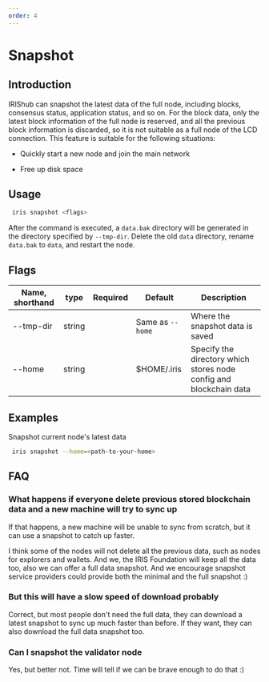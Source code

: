 ```yaml
---
order: 4
---
```


# Snapshot

## Introduction

IRIShub can snapshot the latest data of the full node, including blocks, consensus status, application status, and so on. For the block data, only the latest block information of the full node is reserved, and all the previous block information is discarded, so it is not suitable as a full node of the LCD connection. This feature is suitable for the following situations:

* Quickly start a new node and join the main network
  
* Free up disk space

## Usage

```bash
 iris snapshot <flags>
```

After the command is executed, a `data.bak` directory will be generated in the directory specified by `--tmp-dir`. Delete the old `data` directory, rename `data.bak` to `data`, and restart the node.

## Flags

| Name, shorthand | type   | Required | Default          | Description                                                        |
| --------------- | ------ | -------- | ---------------- | ------------------------------------------------------------------ |
| --tmp-dir       | string |          | Same as `--home` | Where the snapshot data is saved                                   |
| --home          | string |          | $HOME/.iris      | Specify the directory which stores node config and blockchain data |

## Examples

Snapshot current node's latest data

```bash
 iris snapshot --home=<path-to-your-home>
```

## FAQ

### What happens if everyone delete previous stored blockchain data and a new machine will try to sync up

If that happens, a new machine will be unable to sync from scratch, but it can use a snapshot to catch up faster.

I think some of the nodes will not delete all the previous data, such as nodes for explorers and wallets. And we, the IRIS Foundation will keep all the data too, also we can offer a full data snapshot. And we encourage snapshot service providers could provide both the minimal and the full snapshot :)

### But this will have a slow speed of download probably

Correct, but most people don't need the full data, they can download a latest snapshot to sync up much faster than before. If they want, they can also download the full data snapshot too.

### Can I snapshot the validator node

Yes, but better not. Time will tell if we can be brave enough to do that :)
